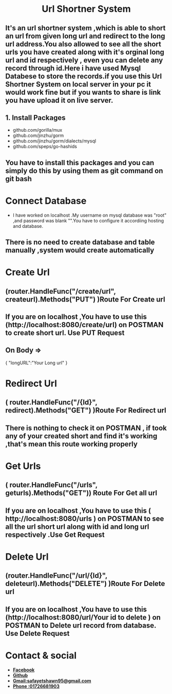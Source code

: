
<h1 align="center">Url Shortner System</h1>

## It's an url shortner system ,which is able to short an url from given long url and redirect to the long url address.You also allowed to see all the short urls you have created along with it's orginal long url and id respectively , even you can delete any record through id.Here i have used Mysql Databese to store the records.if you use this Url Shortner System on local server in your pc it would work fine but if you wants to share is link you have upload it on live server.



## 1. Install Packages

- github.com/gorilla/mux
- github.com/jinzhu/gorm
- github.com/jinzhu/gorm/dialects/mysql
- github.com/speps/go-hashids



##  You have to install this packages and you can simply do this by using them as git command on  git bash  

# Connect Database
- I have worked on localhost .My username on mysql database was "root" ,and password was blank "".You have to configure it accordiing hosting and database.


## There is no need to create database and table manually ,system would create automatically 



# Create Url 
## (router.HandleFunc("/create/url", createurl).Methods("PUT") )Route For Create url 
## If you are on localhost ,You have to use this (http://localhost:8080/create/url) on POSTMAN to create short url. Use PUT Request 
## On Body => 
{
    "longURL":"Your Long url"
}

# Redirect Url 
## ( router.HandleFunc("/{Id}", redirect).Methods("GET") )Route For Redirect url 
## There is nothing to check it  on POSTMAN , if took any of your created short and find it's working ,that's mean this route working properly

# Get Urls 
## ( router.HandleFunc("/urls", geturls).Methods("GET")) Route For Get all url 
## If you are on localhost ,You have to use this ( http://localhost:8080/urls ) on POSTMAN to see all the url short url along with id and long url respectively .Use Get Request 


# Delete Url 
## (router.HandleFunc("/url/{Id}", deleteurl).Methods("DELETE") )Route For Delete url 
## If you are on localhost ,You have to use this (http://localhost:8080/url/Your id to delete ) on POSTMAN to Delete url record from database. Use Delete Request 

 

# Contact & social

- **[Facebook](https://www.facebook.com/safahait.sawon)**
- **[Github](https://github.com/Safayet-Shawn/)**
- **[Gmail:safayetshawn95@gmail.com](safayetshawn95@gmail.com)**
- **[Phone :01726681903](01726681903)**
 

